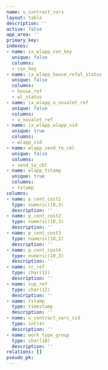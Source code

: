 ```yaml
---
name: u_contract_vars
layout: table
description: ''
active: false
app_area: ''
primary_key: 
indexes:
- name: ix_wlapp_con_key
  unique: false
  columns:
  - con_key
- name: ix_wlapp_house_refwl_status
  unique: false
  columns:
  - house_ref
  - wl_status
- name: ix_wlapp_u_novalet_ref
  unique: false
  columns:
  - u_novalet_ref
- name: ix_wlapp_wlapp_sid
  unique: true
  columns:
  - wlapp_sid
- name: wlapp_send_to_cbl
  unique: false
  columns:
  - send_to_cbl
- name: wlapp_tstamp
  unique: true
  columns:
  - tstamp
columns:
- name: p_cent_cost1
  type: numeric(10,3)
  description: ''
- name: p_cent_cost2
  type: numeric(10,3)
  description: ''
- name: p_cent_cost3
  type: numeric(10,3)
  description: ''
- name: p_cent_cost4
  type: numeric(10,3)
  description: ''
- name: rc_ref
  type: char(12)
  description: ''
- name: sup_ref
  type: char(12)
  description: ''
- name: tstamp
  type: timestamp
  description: ''
- name: u_contract_vars_sid
  type: int(4)
  description: ''
- name: work_type_group
  type: char(10)
  description: ''
relations: []
pseudo_pk: 
---
```


